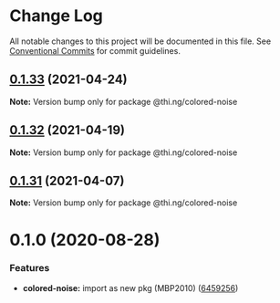 # Change Log

All notable changes to this project will be documented in this file.
See [Conventional Commits](https://conventionalcommits.org) for commit guidelines.

## [0.1.33](https://github.com/thi-ng/umbrella/compare/@thi.ng/colored-noise@0.1.32...@thi.ng/colored-noise@0.1.33) (2021-04-24)

**Note:** Version bump only for package @thi.ng/colored-noise





## [0.1.32](https://github.com/thi-ng/umbrella/compare/@thi.ng/colored-noise@0.1.31...@thi.ng/colored-noise@0.1.32) (2021-04-19)

**Note:** Version bump only for package @thi.ng/colored-noise





## [0.1.31](https://github.com/thi-ng/umbrella/compare/@thi.ng/colored-noise@0.1.30...@thi.ng/colored-noise@0.1.31) (2021-04-07)

**Note:** Version bump only for package @thi.ng/colored-noise





# 0.1.0 (2020-08-28)


### Features

* **colored-noise:** import as new pkg (MBP2010) ([6459256](https://github.com/thi-ng/umbrella/commit/64592562ee4e4374011edc596e28f41b94218b44))
